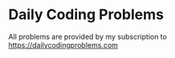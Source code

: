 # Daily Coding Problems

All problems are provided by my subscription to https://dailycodingproblems.com
